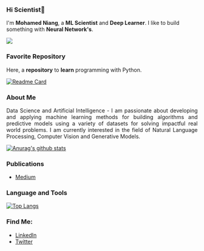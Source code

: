 ### Hi Scientist👋

I'm **Mohamed Niang**, a **ML Scientist** and **Deep Learner**. I like to build something with **Neural Network's**.

<a href="https://github.com/antonkomarev/github-profile-views-counter">
    <img src="https://komarev.com/ghpvc/?username=Niangmohamed">
</a>

### Favorite Repository

Here, a **repository** to **learn** programming with Python.

[![Readme Card](https://github-readme-stats.vercel.app/api/pin/?username=Niangmohamed&repo=The-fundamentals-of-Python)](https://github.com/Niangmohamed/The-fundamentals-of-Python)

### About Me

<p align="justify"> Data Science and Artificial Intelligence - I am passionate about developing and applying machine learning methods for building algorithms and predictive models using a variety of datasets for solving impactful real world problems. I am currently interested in the field of Natural Language Processing, Computer Vision and Generative Models.</p>

[![Anurag's github stats](https://github-readme-stats.vercel.app/api?username=Niangmohamed&show_icons=true&theme=vue)](https://github.com/anuraghazra/github-readme-stats)

### Publications

- [Medium](https://niango777.medium.com/) 

### Language and Tools

[![Top Langs](https://github-readme-stats.vercel.app/api/top-langs/?username=Niangmohamed&langs_count=10)](https://github.com/Niangmohamed/github-readme-stats)

### Find Me:
- [LinkedIn](https://www.linkedin.com/in/mohamed-niang-45a698133/)
- [Twitter](https://twitter.com/Moha__niang) 

<!--
**Niangmohamed/Niangmohamed** is a ✨ _special_ ✨ repository because its `README.md` (this file) appears on your GitHub profile.

Here are some ideas to get you started:

- 🔭 I’m currently working on ...
- 🌱 I’m currently learning ...
- 👯 I’m looking to collaborate on ...
- 🤔 I’m looking for help with ...
- 💬 Ask me about ...
- 📫 How to reach me: ...
- 😄 Pronouns: ...
- ⚡ Fun fact: ...
-->
